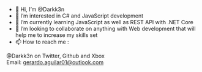 - 👋 Hi, I’m @Darkk3n
- 👀 I’m interested in C# and JavaScript development
- 🌱 I’m currently learning JavaScript as well as REST API with .NET Core
- 💞️ I’m looking to collaborate on anything with Web development that will help me to increase my skills set
- 📫 How to reach me :

@Darkk3n on Twitter, Github and Xbox
<br>Email: gerardo.aguilar01@outlook.com

<!---
Darkk3n/Darkk3n is a ✨ special ✨ repository because its `README.md` (this file) appears on your GitHub profile.
You can click the Preview link to take a look at your changes.
--->
